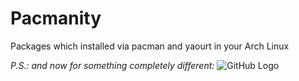 # Pacmanity
Packages which installed via pacman and yaourt in your Arch Linux


*P.S.: and now for something completely different:*
![GitHub Logo](https://pbs.twimg.com/media/Cjegi2dVAAEOU2n.jpg)
